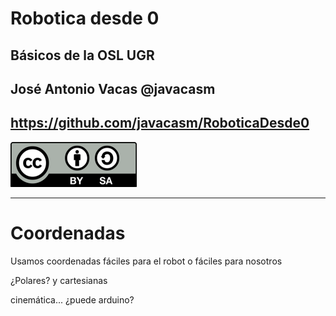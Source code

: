 # Robotica desde 0

## Básicos de la OSL UGR

## José Antonio Vacas  @javacasm

## https://github.com/javacasm/RoboticaDesde0


![licencia CC](./images/Licencia_CC.png)

* * *
# Coordenadas

Usamos coordenadas fáciles para el robot o fáciles para nosotros

¿Polares? y cartesianas

cinemática...
¿puede arduino?
